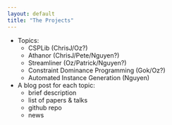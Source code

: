 ```yaml
---
layout: default
title: "The Projects"
---
```


+ Topics:
    - CSPLib (ChrisJ/Oz?)
    - Athanor (ChrisJ/Pete/Nguyen?)
    - Streamliner (Oz/Patrick/Nguyen?)
    - Constraint Dominance Programming (Gok/Oz?)
    - Automated Instance Generation (Nguyen)
+ A blog post for each topic: 
    - brief description 
    - list of papers & talks
    - github repo
    - news